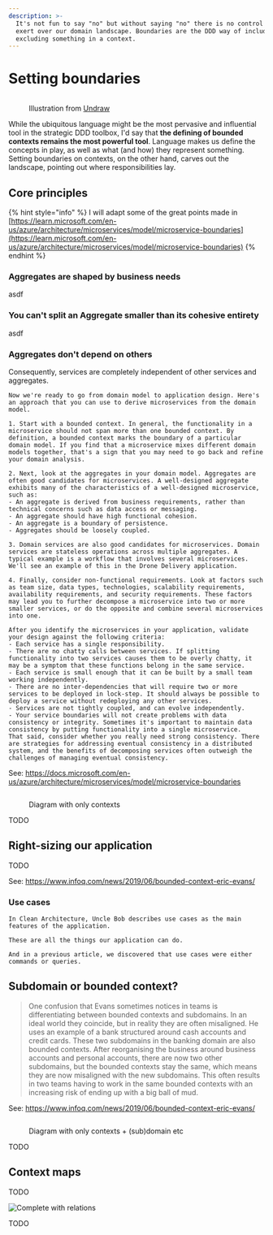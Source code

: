 ```yaml
---
description: >-
  It's not fun to say "no" but without saying "no" there is no control we can
  exert over our domain landscape. Boundaries are the DDD way of including or
  excluding something in a context.
---
```


# Setting boundaries

<figure><img src="../.gitbook/assets/undraw_circles_y7s2.png" alt=""><figcaption><p>Illustration from <a href="https://undraw.co/">Undraw</a></p></figcaption></figure>

While the ubiquitous language might be the most pervasive and influential tool in the strategic DDD toolbox, I'd say that **the defining of bounded contexts remains the most powerful tool**. Language makes us define the concepts in play, as well as what (and how) they represent something. Setting boundaries on contexts, on the other hand, carves out the landscape, pointing out where responsibilities lay.

## Core principles

{% hint style="info" %}
I will adapt some of the great points made in [https://learn.microsoft.com/en-us/azure/architecture/microservices/model/microservice-boundaries](https://learn.microsoft.com/en-us/azure/architecture/microservices/model/microservice-boundaries)
{% endhint %}

### Aggregates are shaped by business needs

asdf

### You can't split an Aggregate smaller than its cohesive entirety

asdf

### Aggregates don't depend on others

Consequently, services are completely independent of other services and aggregates.



```
Now we're ready to go from domain model to application design. Here's an approach that you can use to derive microservices from the domain model.

1. Start with a bounded context. In general, the functionality in a microservice should not span more than one bounded context. By definition, a bounded context marks the boundary of a particular domain model. If you find that a microservice mixes different domain models together, that's a sign that you may need to go back and refine your domain analysis.

2. Next, look at the aggregates in your domain model. Aggregates are often good candidates for microservices. A well-designed aggregate exhibits many of the characteristics of a well-designed microservice, such as:
- An aggregate is derived from business requirements, rather than technical concerns such as data access or messaging.
- An aggregate should have high functional cohesion.
- An aggregate is a boundary of persistence.
- Aggregates should be loosely coupled.

3. Domain services are also good candidates for microservices. Domain services are stateless operations across multiple aggregates. A typical example is a workflow that involves several microservices. We'll see an example of this in the Drone Delivery application.

4. Finally, consider non-functional requirements. Look at factors such as team size, data types, technologies, scalability requirements, availability requirements, and security requirements. These factors may lead you to further decompose a microservice into two or more smaller services, or do the opposite and combine several microservices into one.

After you identify the microservices in your application, validate your design against the following criteria:
- Each service has a single responsibility.
- There are no chatty calls between services. If splitting functionality into two services causes them to be overly chatty, it may be a symptom that these functions belong in the same service.
- Each service is small enough that it can be built by a small team working independently.
- There are no inter-dependencies that will require two or more services to be deployed in lock-step. It should always be possible to deploy a service without redeploying any other services.
- Services are not tightly coupled, and can evolve independently.
- Your service boundaries will not create problems with data consistency or integrity. Sometimes it's important to maintain data consistency by putting functionality into a single microservice.
That said, consider whether you really need strong consistency. There are strategies for addressing eventual consistency in a distributed system, and the benefits of decomposing services often outweigh the challenges of managing eventual consistency.
```

See: https://docs.microsoft.com/en-us/azure/architecture/microservices/model/microservice-boundaries



<figure><img src="../.gitbook/assets/Get-A-Room Context Map 1.png" alt=""><figcaption><p>Diagram with only contexts</p></figcaption></figure>

TODO

## Right-sizing our application

TODO

See: https://www.infoq.com/news/2019/06/bounded-context-eric-evans/

### Use cases

```
In Clean Architecture, Uncle Bob describes use cases as the main features of the application.

These are all the things our application can do.

And in a previous article, we discovered that use cases were either commands or queries.
```

## Subdomain or bounded context?



> One confusion that Evans sometimes notices in teams is differentiating between bounded contexts and subdomains. In an ideal world they coincide, but in reality they are often misaligned. He uses an example of a bank structured around cash accounts and credit cards. These two subdomains in the banking domain are also bounded contexts. After reorganising the business around business accounts and personal accounts, there are now two other subdomains, but the bounded contexts stay the same, which means they are now misaligned with the new subdomains. This often results in two teams having to work in the same bounded contexts with an increasing risk of ending up with a big ball of mud.

See: https://www.infoq.com/news/2019/06/bounded-context-eric-evans/

<figure><img src="../.gitbook/assets/Get-A-Room Context Map 2.png" alt=""><figcaption><p>Diagram with only contexts + (sub)domain etc</p></figcaption></figure>

TODO

## Context maps

TODO

![Complete with relations](<../.gitbook/assets/Get-A-Room Context Map.png>)

TODO
